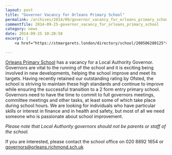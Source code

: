 ```yaml
---
layout: post
title: "Governor Vacancy for Orleans Primary School"
permalink: /archives/2014/09/governor_vacancy_for_orleans_primary_school.html
commentfile: 2014-09-25-governor_vacancy_for_orleans_primary_school
category: news
date: 2014-09-25 10:20:58
excerpt: |
    <a href="https://stmargarets.london/directory/school/200506280125">Orleans Primary School</a> has a vacancy for a Local Authority Governor. Governors are vital to the running of the school and it is exciting being involved in new developments, helping the school improve and meet its targets. Having recently retained our outstanding rating by Ofsted, the school is striving to maintain these high standards and continue to improve while ensuring the successful transition to a 2 form entry primary school. Governors need to have the time to commit to full governors meetings, committee meetings and other tasks, at least some of which take place during school hours. We are looking for individuals who have particular skills or interest in finance and in health and safety, but most of all we need someone who is passionate about school improvement. 

---
```


[Orleans Primary School](/directory/school/200506280125) has a vacancy for a Local Authority Governor. Governors are vital to the running of the school and it is exciting being involved in new developments, helping the school improve and meet its targets. Having recently retained our outstanding rating by Ofsted, the school is striving to maintain these high standards and continue to improve while ensuring the successful transition to a 2 form entry primary school. Governors need to have the time to commit to full governors meetings, committee meetings and other tasks, at least some of which take place during school hours. We are looking for individuals who have particular skills or interest in finance and in health and safety, but most of all we need someone who is passionate about school improvement.

*Please note that Local Authority governors should not be parents or staff of the school.*

If you are interested, please contact the school office on 020 8892 1654 or governors@orleans.richmond.sch.uk
